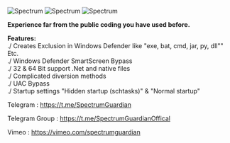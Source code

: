 ![Spectrum](https://i.ibb.co/yNJgZpW/Login.png)
![Spectrum](https://i.ibb.co/PgV4GwT/Encryption.png)
![Spectrum](https://i.ibb.co/GHpWxwj/Spectrum.png)

<b>Experience far from the public coding you have used before.</b> 

<b>Features:</b><br>
./ Creates Exclusion in Windows Defender like "exe, bat, cmd,  jar, py, dll"" Etc.<br>
./ Windows Defender SmartScreen Bypass<br>
./ 32 & 64 Bit support .Net and native files<br>
./ Complicated diversion methods<br>
./ UAC Bypass<br>
./ Startup settings "Hidden startup (schtasks)" & "Normal startup"<br>


   <p dir="auto">Telegram : <a href="https://t.me/SpectrumGuardian" rel="nofollow">https://t.me/SpectrumGuardian</a></p>
   <p dir="auto">Telegram Group : <a href="https://t.me/SpectrumGuardianOffical" rel="nofollow">https://t.me/SpectrumGuardianOffical</a></p>
   <p dir="auto">Vimeo : <a href="https://vimeo.com/spectrumguardian" rel="nofollow">https://vimeo.com/spectrumguardian</a></p>
